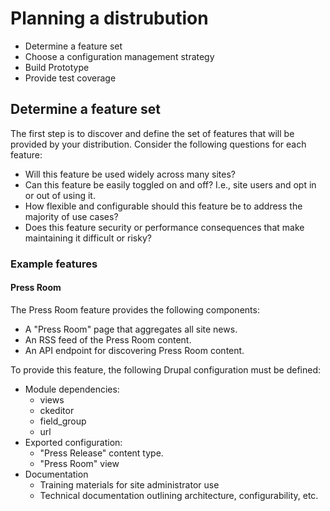 # Planning a distrubution

* Determine a feature set
* Choose a configuration management strategy
* Build Prototype
* Provide test coverage

## Determine a feature set

The first step is to discover and define the set of features that will be provided by your distribution. Consider the following questions for each feature:

* Will this feature be used widely across many sites?
* Can this feature be easily toggled on and off? I.e., site users and opt in or out of using it.
* How flexible and configurable should this feature be to address the majority of use cases?
* Does this feature security or performance consequences that make maintaining it difficult or risky?

### Example features

#### Press Room

The Press Room feature provides the following components:

* A "Press Room" page that aggregates all site news.
* An RSS feed of the Press Room content.
* An API endpoint for discovering Press Room content.
 
To provide this feature, the following Drupal configuration must be defined:

* Module dependencies:
  *  views
  *  ckeditor
  *  field_group
  *  url
* Exported configuration:
  * "Press Release" content type.
  * "Press Room" view
* Documentation
  * Training materials for site administrator use
  * Technical documentation outlining architecture, configurability, etc.

